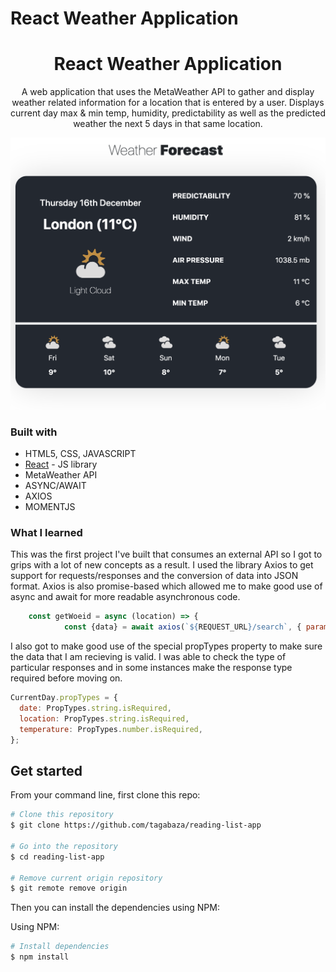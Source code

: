 # React Weather Application

<h1 align="center"> React Weather Application </h1>

<p align="center">  
A web application that uses the MetaWeather API to gather and display weather related information for a location that is entered by a user. Displays current day max & min temp, humidity, predictability as well as the predicted weather the next 5 days in that same location. 
</p>

<div>
  <img src="./src/images/screenshot.png"/>
</div>

### Built with

- HTML5, CSS, JAVASCRIPT
- [React](https://reactjs.org/) - JS library
- MetaWeather API
- ASYNC/AWAIT
- AXIOS
- MOMENTJS

### What I learned

This was the first project I've built that consumes an external API so I got to grips with a lot of new concepts as a result. I used the library Axios to get support for requests/responses and the conversion of data into JSON format. Axios is also promise-based which allowed me to make good use of async and await for more readable asynchronous code.

```js
    const getWoeid = async (location) => {
            const {data} = await axios(`${REQUEST_URL}/search`, { params: { query: location }});
```

I also got to make good use of the special propTypes property to make sure the data that I am recieving is valid. I was able to check the type of particular responses and in some instances make the response type required before moving on.

```js
CurrentDay.propTypes = {
  date: PropTypes.string.isRequired,
  location: PropTypes.string.isRequired,
  temperature: PropTypes.number.isRequired,
};
```

## Get started

From your command line, first clone this repo:

```bash
# Clone this repository
$ git clone https://github.com/tagabaza/reading-list-app

# Go into the repository
$ cd reading-list-app

# Remove current origin repository
$ git remote remove origin
```

Then you can install the dependencies using NPM:

Using NPM:

```bash
# Install dependencies
$ npm install
```
